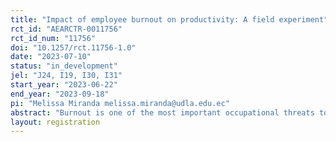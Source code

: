 ```yaml
---
title: "Impact of employee burnout on productivity: A field experiment"
rct_id: "AEARCTR-0011756"
rct_id_num: "11756"
doi: "10.1257/rct.11756-1.0"
date: "2023-07-10"
status: "in_development"
jel: "J24, I19, I30, I31"
start_year: "2023-06-22"
end_year: "2023-09-18"
pi: "Melissa Miranda melissa.miranda@udla.edu.ec"
abstract: "Burnout is one of the most important occupational threats today, especially since the increase in job stressors due to the COVID-19 outbreak. Burnout imposes costs for the individual, firms, and society in terms of productivity losses and well-being. Yet, there is little evidence of its causal effects on productivity measures. We will exploit a natural field experiment in the call center of a debt collection agency in Ecuador. To evaluate the effects of burnout on workers' productivity, we will use an instrumental variables design. We exploit random assignment to nudge participation in a six-week intervention that consists in sharing positive professional experiences while reading their peers´ stories through an online platform as an instrument to explore if reciprocal sharing with co-workers could reduce burnout and the effect of these changes in burnout on workers' productivity. Based on empirical evidence and theory, we expect that decreasing burnout leads to meaningful productivity gains."
layout: registration
---
```


